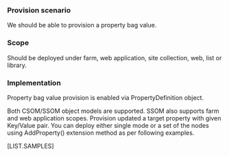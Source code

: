 

### Provision scenario
We should be able to provision a property bag value.

### Scope
Should be deployed under farm, web application, site collection, web, list or library.

### Implementation
Property bag value provision is enabled via PropertyDefinition object.

Both CSOM/SSOM object models are supported. SSOM also supports farm and web application scopes.
Provision updated a target property with given Key/Value pair. 
You can deploy either single mode or a set of the nodes using AddProperty() extension method as per following examples.

[LIST.SAMPLES]